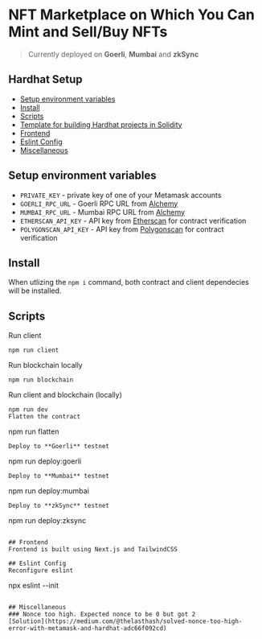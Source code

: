 # NFT Marketplace on Which You Can Mint and Sell/Buy NFTs

> Currently deployed on **Goerli**, **Mumbai** and **zkSync**
## Hardhat Setup
- [Setup environment variables](#setup-environment-variables)
- [Install](#install)
- [Scripts](#scripts)
- [Template for building Hardhat projects in Solidity](#template-for-building-hardhat-projects-in-solidity)
- [Frontend](#frontend)
- [Eslint Config](#eslint-config)
- [Miscellaneous](#miscellaneous)

## Setup environment variables
- `PRIVATE_KEY` - private key of one of your Metamask accounts
- `GOERLI_RPC_URL` - Goerli RPC URL from [Alchemy](https://dashboard.alchemy.com/)
- `MUMBAI_RPC_URL` - Mumbai RPC URL from [Alchemy](https://dashboard.alchemy.com/)
- `ETHERSCAN_API_KEY` - API key from [Etherscan](https://etherscan.io/) for contract verification
- `POLYGONSCAN_API_KEY` - API key from [Polygonscan](https://polygonscan.com/) for contract verification

## Install
When utlizing the `npm i` command, both contract and client dependecies will be installed.

## Scripts
Run client
```
npm run client
```
Run blockchain locally
```
npm run blockchain
```
Run client and blockchain (locally)
```
npm run dev
Flatten the contract
```
npm run flatten
```
Deploy to **Goerli** testnet
```
npm run deploy:goerli
```
Deploy to **Mumbai** testnet
```
npm run deploy:mumbai
```
Deploy to **zkSync** testnet
```
npm run deploy:zksync
```

## Frontend
Frontend is built using Next.js and TailwindCSS

## Eslint Config
Reconfigure eslint
```
npx eslint --init
```

## Miscellaneous
### Nonce too high. Expected nonce to be 0 but got 2
[Solution](https://medium.com/@thelasthash/solved-nonce-too-high-error-with-metamask-and-hardhat-adc66f092cd)
